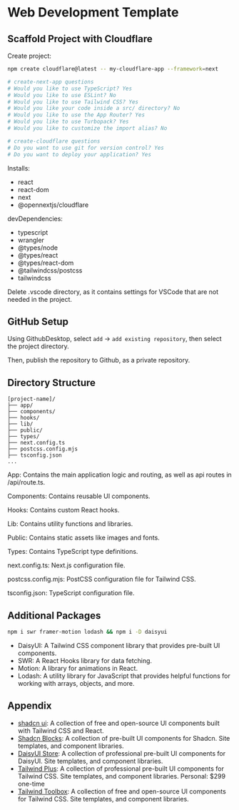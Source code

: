 # Web Development Template

## Scaffold Project with Cloudflare

Create project:

```bash
npm create cloudflare@latest -- my-cloudflare-app --framework=next

# create-next-app questions
# Would you like to use TypeScript? Yes
# Would you like to use ESLint? No
# Would you like to use Tailwind CSS? Yes
# Would you like your code inside a src/ directory? No
# Would you like to use the App Router? Yes
# Would you like to use Turbopack? Yes
# Would you like to customize the import alias? No

# create-cloudflare questions
# Do you want to use git for version control? Yes
# Do you want to deploy your application? Yes
```

Installs:

- react
- react-dom
- next
- @opennextjs/cloudflare

devDependencies:

- typescript
- wrangler
- @types/node
- @types/react
- @types/react-dom
- @tailwindcss/postcss
- tailwindcss

Delete .vscode directory, as it contains settings for VSCode that are not needed in the project.

## GitHub Setup

Using GithubDesktop, select `add` -> `add existing repository`, then select the project directory.

Then, publish the repository to Github, as a private repository.

## Directory Structure

```
[project-name]/
├── app/
├── components/
├── hooks/
├── lib/
├── public/
├── types/
├── next.config.ts
├── postcss.config.mjs
├── tsconfig.json
...
```

App: Contains the main application logic and routing, as well as api routes in /api/route.ts.

Components: Contains reusable UI components.

Hooks: Contains custom React hooks.

Lib: Contains utility functions and libraries.

Public: Contains static assets like images and fonts.

Types: Contains TypeScript type definitions.

next.config.ts: Next.js configuration file.

postcss.config.mjs: PostCSS configuration file for Tailwind CSS.

tsconfig.json: TypeScript configuration file.

## Additional Packages

```bash
npm i swr framer-motion lodash && npm i -D daisyui
```

- DaisyUI: A Tailwind CSS component library that provides pre-built UI components.
- SWR: A React Hooks library for data fetching.
- Motion: A library for animations in React.
- Lodash: A utility library for JavaScript that provides helpful functions for working with arrays, objects, and more.

## Appendix

- [shadcn ui](https://ui.shadcn.com/): A collection of free and open-source UI components built with Tailwind CSS and React.
- [Shadcn Blocks](https://www.shadcnblocks.com/): A collection of pre-built UI components for Shadcn. Site templates, and component libraries.
- [DaisyUI Store](https://daisyui.com/store/): A collection of professional pre-built UI components for DaisyUI. Site templates, and component libraries.
- [Tailwind Plus](https://tailwindcss.com/plus): A collection of professional pre-built UI components for Tailwind CSS. Site templates, and component libraries. Personal: $299 one-time
- [Tailwind Toolbox](https://www.tailwindtoolbox.com/): A collection of free and open-source UI components for Tailwind CSS. Site templates, and component libraries.
